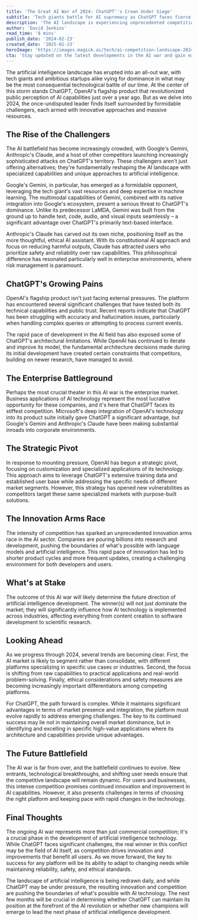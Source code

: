 ```yaml
---
title: 'The Great AI War of 2024: ChatGPT''s Crown Under Siege'
subtitle: 'Tech giants battle for AI supremacy as ChatGPT faces fierce competition'
description: 'The AI landscape is experiencing unprecedented competition as ChatGPT faces serious challenges from competitors like Google''s Gemini and Anthropic''s Claude. This technological battle is reshaping the future of artificial intelligence, with implications for enterprise solutions, innovation, and market dynamics. As the competition intensifies, the outcome will likely determine the direction of AI development for years to come.'
author: 'David Jenkins'
read_time: '8 mins'
publish_date: '2024-02-23'
created_date: '2025-02-23'
heroImage: 'https://images.magick.ai/tech/ai-competition-landscape-2024.jpg'
cta: 'Stay updated on the latest developments in the AI war and gain exclusive insights into the future of artificial intelligence. Follow us on LinkedIn for in-depth analysis and breaking news in the rapidly evolving world of AI technology.'
---
```


The artificial intelligence landscape has erupted into an all-out war, with tech giants and ambitious startups alike vying for dominance in what may be the most consequential technological battle of our time. At the center of this storm stands ChatGPT, OpenAI's flagship product that revolutionized public perception of AI capabilities just over a year ago. But as we delve into 2024, the once-undisputed leader finds itself surrounded by formidable challengers, each armed with innovative approaches and massive resources.

## The Rise of the Challengers

The AI battlefield has become increasingly crowded, with Google's Gemini, Anthropic's Claude, and a host of other competitors launching increasingly sophisticated attacks on ChatGPT's territory. These challengers aren't just offering alternatives; they're fundamentally reshaping the AI landscape with specialized capabilities and unique approaches to artificial intelligence.

Google's Gemini, in particular, has emerged as a formidable opponent, leveraging the tech giant's vast resources and deep expertise in machine learning. The multimodal capabilities of Gemini, combined with its native integration into Google's ecosystem, present a serious threat to ChatGPT's dominance. Unlike its predecessor LaMDA, Gemini was built from the ground up to handle text, code, audio, and visual inputs seamlessly – a significant advantage over ChatGPT's primarily text-based interface.

Anthropic's Claude has carved out its own niche, positioning itself as the more thoughtful, ethical AI assistant. With its constitutional AI approach and focus on reducing harmful outputs, Claude has attracted users who prioritize safety and reliability over raw capabilities. This philosophical difference has resonated particularly well in enterprise environments, where risk management is paramount.

## ChatGPT's Growing Pains

OpenAI's flagship product isn't just facing external pressures. The platform has encountered several significant challenges that have tested both its technical capabilities and public trust. Recent reports indicate that ChatGPT has been struggling with accuracy and hallucination issues, particularly when handling complex queries or attempting to process current events.

The rapid pace of development in the AI field has also exposed some of ChatGPT's architectural limitations. While OpenAI has continued to iterate and improve its model, the fundamental architecture decisions made during its initial development have created certain constraints that competitors, building on newer research, have managed to avoid.

## The Enterprise Battleground

Perhaps the most crucial theater in this AI war is the enterprise market. Business applications of AI technology represent the most lucrative opportunity for these companies, and it's here that ChatGPT faces its stiffest competition. Microsoft's deep integration of OpenAI's technology into its product suite initially gave ChatGPT a significant advantage, but Google's Gemini and Anthropic's Claude have been making substantial inroads into corporate environments.

## The Strategic Pivot

In response to mounting pressure, OpenAI has begun a strategic pivot, focusing on customization and specialized applications of its technology. This approach aims to leverage ChatGPT's extensive training data and established user base while addressing the specific needs of different market segments. However, this strategy has opened new vulnerabilities as competitors target these same specialized markets with purpose-built solutions.

## The Innovation Arms Race

The intensity of competition has sparked an unprecedented innovation arms race in the AI sector. Companies are pouring billions into research and development, pushing the boundaries of what's possible with language models and artificial intelligence. This rapid pace of innovation has led to shorter product cycles and more frequent updates, creating a challenging environment for both developers and users.

## What's at Stake

The outcome of this AI war will likely determine the future direction of artificial intelligence development. The winner(s) will not just dominate the market; they will significantly influence how AI technology is implemented across industries, affecting everything from content creation to software development to scientific research.

## Looking Ahead

As we progress through 2024, several trends are becoming clear. First, the AI market is likely to segment rather than consolidate, with different platforms specializing in specific use cases or industries. Second, the focus is shifting from raw capabilities to practical applications and real-world problem-solving. Finally, ethical considerations and safety measures are becoming increasingly important differentiators among competing platforms.

For ChatGPT, the path forward is complex. While it maintains significant advantages in terms of market presence and integration, the platform must evolve rapidly to address emerging challenges. The key to its continued success may lie not in maintaining overall market dominance, but in identifying and excelling in specific high-value applications where its architecture and capabilities provide unique advantages.

## The Future Battlefield

The AI war is far from over, and the battlefield continues to evolve. New entrants, technological breakthroughs, and shifting user needs ensure that the competitive landscape will remain dynamic. For users and businesses, this intense competition promises continued innovation and improvement in AI capabilities. However, it also presents challenges in terms of choosing the right platform and keeping pace with rapid changes in the technology.

## Final Thoughts

The ongoing AI war represents more than just commercial competition; it's a crucial phase in the development of artificial intelligence technology. While ChatGPT faces significant challenges, the real winner in this conflict may be the field of AI itself, as competition drives innovation and improvements that benefit all users. As we move forward, the key to success for any platform will be its ability to adapt to changing needs while maintaining reliability, safety, and ethical standards.

The landscape of artificial intelligence is being redrawn daily, and while ChatGPT may be under pressure, the resulting innovation and competition are pushing the boundaries of what's possible with AI technology. The next few months will be crucial in determining whether ChatGPT can maintain its position at the forefront of the AI revolution or whether new champions will emerge to lead the next phase of artificial intelligence development.